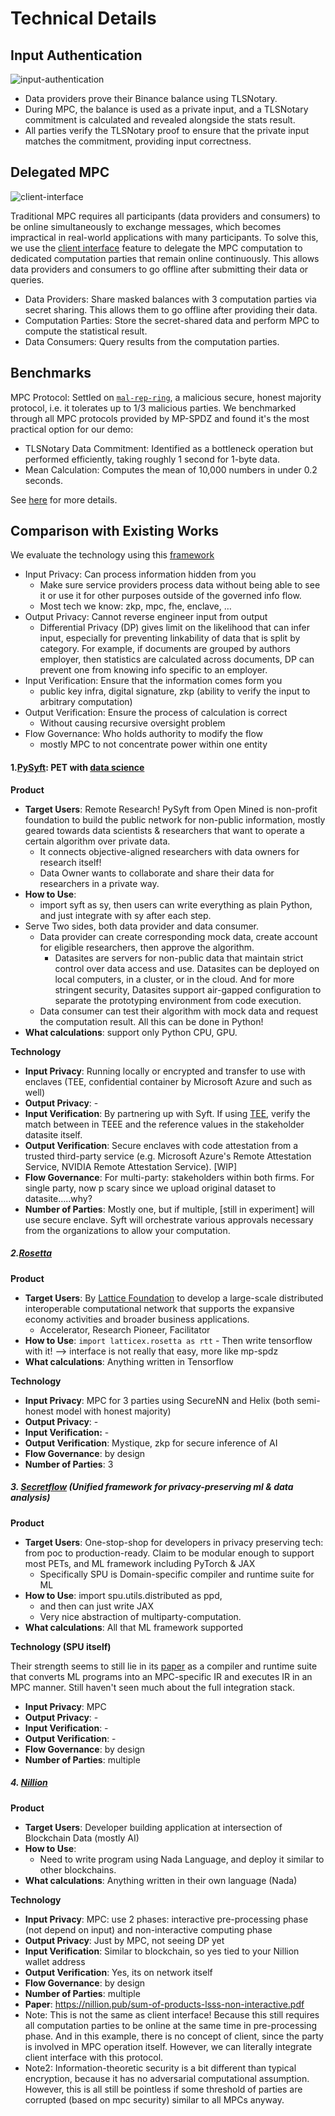 # Technical Details

## Input Authentication

![input-authentication](./input-authentication.png)

- Data providers prove their Binance balance using TLSNotary.
- During MPC, the balance is used as a private input, and a TLSNotary commitment is calculated and revealed alongside the stats result.
- All parties verify the TLSNotary proof to ensure that the private input matches the commitment, providing input correctness.

## Delegated MPC

![client-interface](./client-interface.png)

Traditional MPC requires all participants (data providers and consumers) to be online simultaneously to exchange messages, which becomes impractical in real-world applications with many participants. To solve this, we use the [client interface](https://mp-spdz.readthedocs.io/en/latest/client-interface.html) feature to delegate the MPC computation to dedicated computation parties that remain online continuously. This allows data providers and consumers to go offline after submitting their data or queries.

- Data Providers: Share masked balances with 3 computation parties via secret sharing. This allows them to go offline after providing their data.
- Computation Parties: Store the secret-shared data and perform MPC to compute the statistical result.
- Data Consumers: Query results from the computation parties.

## Benchmarks

MPC Protocol: Settled on [`mal-rep-ring`](https://mp-spdz.readthedocs.io/en/latest/readme.html#honest-majority), a malicious secure, honest majority protocol, i.e. it tolerates up to 1/3 malicious parties. We benchmarked through all MPC protocols provided by MP-SPDZ and found it's the most practical option for our demo:

- TLSNotary Data Commitment: Identified as a bottleneck operation but performed efficiently, taking roughly 1 second for 1-byte data.
- Mean Calculation: Computes the mean of 10,000 numbers in under 0.2 seconds.

See [here](https://pse-team.notion.site/Choosing-a-Suitable-MPC-Protocol-fffd57e8dd7e8034b4d7c75b02d79ed3) for more details.

## Comparison with Existing Works

We evaluate the technology using this [framework](https://arxiv.org/pdf/2012.08347)

- Input Privacy: Can process information hidden from you
  - Make sure service providers process data without being able to see it or use it for other purposes outside of the governed info flow.
  - Most tech we know: zkp, mpc, fhe, enclave, …
- Output Privacy: Cannot reverse engineer input from output
  - Differential Privacy (DP) gives limit on the likelihood that can infer input, especially for preventing linkability of data that is split by category. For example, if documents are grouped by authors employer, then statistics are calculated across documents, DP can prevent one from knowing info specific to an employer.
- Input Verification: Ensure that the information comes form you
  - public key infra, digital signature, zkp (ability to verify the input to arbitrary computation)
- Output Verification: Ensure the process of calculation is correct
  - Without causing recursive oversight problem
- Flow Governance: Who holds authority to modify the flow
  - mostly MPC to not concentrate power within one entity

#### 1.[PySyft](https://github.com/OpenMined/PySyft): PET with [data science](https://ep2024.europython.eu/session/pysyft-data-science-on-data-you-are-not-allowed-to-see/)

**Product**

- **Target Users**: Remote Research! PySyft from Open Mined is non-profit foundation to build the public network for non-public information, mostly geared towards data scientists & researchers that want to operate a certain algorithm over private data.
  - It connects objective-aligned researchers with data owners for research itself!
  - Data Owner wants to collaborate and share their data for researchers in a private way.
- **How to Use**:
  - import syft as sy, then users can write everything as plain Python, and just integrate with sy after each step.
- Serve Two sides, both data provider and data consumer.
  - Data provider can create corresponding mock data, create account for eligible researchers, then approve the algorithm.
    - Datasites are servers for non-public data that maintain strict control over data access and use. Datasites can be deployed on local computers, in a cluster, or in the cloud. And for more stringent security, Datasites support air-gapped configuration to separate the prototyping environment from code execution.
  - Data consumer can test their algorithm with mock data and request the computation result. All this can be done in Python!
- **What calculations**: support only Python CPU, GPU.

**Technology**

- **Input Privacy**: Running locally or encrypted and transfer to use with enclaves (TEE, confidential container by Microsoft Azure and such as well)
- **Output Privacy**: -
- **Input Verification**: By partnering up with Syft. If using [TEE](https://blog.openmined.org/secure-enclaves-for-ai-evaluation/), verify the match between in TEEE and the reference values in the stakeholder datasite itself.
- **Output Verification**: Secure enclaves with code attestation from a trusted third-party service (e.g. Microsoft Azure's Remote Attestation Service, NVIDIA Remote Attestation Service). [WIP]
- **Flow Governance**: For multi-party: stakeholders within both firms. For single party, now p scary since we upload original dataset to datasite…..why?
- **Number of Parties**: Mostly one, but if multiple, [still in experiment] will use secure enclave. Syft will orchestrate various approvals necessary from the organizations to allow your computation.

##### 2.[Rosetta](https://github.com/LatticeX-Foundation/Rosetta)

**Product**

- **Target Users**: By [Lattice Foundation](https://latticex.foundation/) to develop a large-scale distributed interoperable computational network that supports the expansive economy activities and broader business applications.
  - Accelerator, Research Pioneer, Facilitator
- **How to Use**:
  `import latticex.rosetta as rtt` - Then write tensorflow with it! —> interface is not really that easy, more like mp-spdz
- **What calculations**: Anything written in Tensorflow

**Technology**

- **Input Privacy**: MPC for 3 parties using SecureNN and Helix (both semi-honest model with honest majority)
- **Output Privacy**: -
- **Input Verification:** -
- **Output Verification**: Mystique, zkp for secure inference of AI
- **Flow Governance**: by design
- **Number of Parties**: 3

##### 3. [Secretflow](https://github.com/secretflow/secretflow) (Unified framework for privacy-preserving ml & data analysis)

**Product**

- **Target Users**: One-stop-shop for developers in privacy preserving tech: from poc to production-ready. Claim to be modular enough to support most PETs, and ML framework including PyTorch & JAX
  - Specifically SPU is Domain-specific compiler and runtime suite for ML
- **How to Use**: import spu.utils.distributed as ppd,
  - and then can just write JAX
  - Very nice abstraction of multiparty-computation.
- **What calculations**: All that ML framework supported

**Technology (SPU itself)**

Their strength seems to still lie in its [paper](https://www.usenix.org/system/files/atc23-ma.pdf) as a compiler and runtime suite that converts ML programs into an MPC-specific IR and executes IR in an MPC manner. Still haven't seen much about the full integration stack.

- **Input Privacy**: MPC
- **Output Privacy**: -
- **Input Verification**: -
- **Output Verification**: -
- **Flow Governance**: by design
- **Number of Parties**: multiple

##### 4. [Nillion](https://docs.nillion.com/)

**Product**

- **Target Users**: Developer building application at intersection of Blockchain Data (mostly AI)
- **How to Use**:
  - Need to write program using Nada Language, and deploy it similar to other blockchains.
- **What calculations**: Anything written in their own language (Nada)

**Technology**

- **Input Privacy**: MPC: use 2 phases: interactive pre-processing phase (not depend on input) and non-interactive computing phase
- **Output Privacy**: Just by MPC, not seeing DP yet
- **Input Verification**: Similar to blockchain, so yes tied to your Nillion wallet address
- **Output Verification**: Yes, its on network itself
- **Flow Governance**: by design
- **Number of Parties**: multiple
- **Paper**: https://nillion.pub/sum-of-products-lsss-non-interactive.pdf
- Note: This is not the same as client interface! Because this still requires all computation parties to be online at the same time in pre-processing phase. And in this example, there is no concept of client, since the party is involved in MPC operation itself. However, we can literally integrate client interface with this protocol.
- Note2: Information-theoretic security is a bit different than typical encryption, because it has no adversarial computational assumption. However, this is all still be pointless if some threshold of parties are corrupted (based on mpc security) similar to all MPCs anyway.
